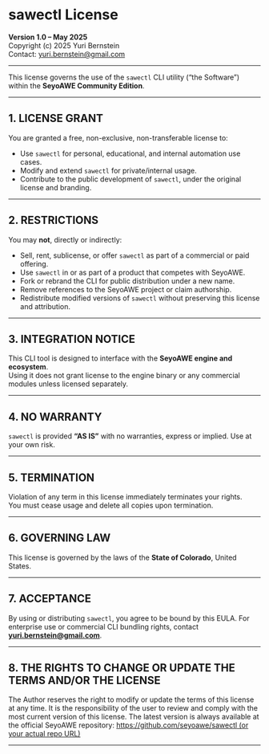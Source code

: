 # sawectl License
**Version 1.0 – May 2025**  
Copyright (c) 2025 Yuri Bernstein  
Contact: yuri.bernstein@gmail.com

---

This license governs the use of the `sawectl` CLI utility (“the Software”) within the **SeyoAWE Community Edition**.

---

## 1. LICENSE GRANT

You are granted a free, non-exclusive, non-transferable license to:

- Use `sawectl` for personal, educational, and internal automation use cases.
- Modify and extend `sawectl` for private/internal usage.
- Contribute to the public development of `sawectl`, under the original license and branding.

---

## 2. RESTRICTIONS

You may **not**, directly or indirectly:

- Sell, rent, sublicense, or offer `sawectl` as part of a commercial or paid offering.
- Use `sawectl` in or as part of a product that competes with SeyoAWE.
- Fork or rebrand the CLI for public distribution under a new name.
- Remove references to the SeyoAWE project or claim authorship.
- Redistribute modified versions of `sawectl` without preserving this license and attribution.

---

## 3. INTEGRATION NOTICE

This CLI tool is designed to interface with the **SeyoAWE engine and ecosystem**.  
Using it does not grant license to the engine binary or any commercial modules unless licensed separately.

---

## 4. NO WARRANTY

`sawectl` is provided **“AS IS”** with no warranties, express or implied. Use at your own risk.

---

## 5. TERMINATION

Violation of any term in this license immediately terminates your rights.  
You must cease usage and delete all copies upon termination.

---

## 6. GOVERNING LAW

This license is governed by the laws of the **State of Colorado**, United States.

---

## 7. ACCEPTANCE

By using or distributing `sawectl`, you agree to be bound by this EULA. 
For enterprise use or commercial CLI bundling rights, contact **yuri.bernstein@gmail.com**.

---

## 8. THE RIGHTS TO CHANGE OR UPDATE THE TERMS AND/OR THE LICENSE

The Author reserves the right to modify or update the terms of this license at any time.
It is the responsibility of the user to review and comply with the most current version of this license.
The latest version is always available at the official SeyoAWE repository:
[https://github.com/seyoawe/sawectl (or your actual repo URL)](https://github.com/yuribernstein/seyoawe-community)

---